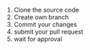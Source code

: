1. Clone the source code
2. Create own branch
3. Commit your changes
4. submit your pull request
5. wait for approval
